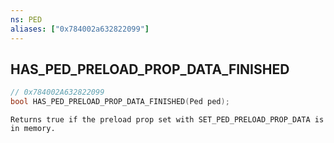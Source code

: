 ```yaml
---
ns: PED
aliases: ["0x784002a632822099"]
---
```

## HAS_PED_PRELOAD_PROP_DATA_FINISHED

```c
// 0x784002A632822099
bool HAS_PED_PRELOAD_PROP_DATA_FINISHED(Ped ped);
```

```
Returns true if the preload prop set with SET_PED_PRELOAD_PROP_DATA is in memory.
```
